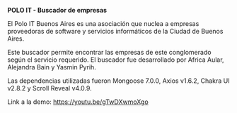 **POLO IT - Buscador de empresas**

El Polo IT Buenos Aires es una asociación que nuclea a empresas proveedoras de software y servicios informáticos de la Ciudad de Buenos Aires.

Este buscador permite encontrar las empresas de este conglomerado según el servicio requerido. El buscador fue desarrollado por Africa Aular, Alejandra Bain y Yasmin Pyrih.

Las dependencias utilizadas fueron Mongoose 7.0.0, Axios v1.6.2, Chakra UI v2.8.2 y Scroll Reveal v4.0.9.

Link a la demo: https://youtu.be/gTwDXwmoXgo
